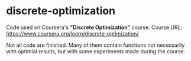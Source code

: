 # discrete-optimization
Code used on Coursera's **"Discrete Optimization"** course.
Course URL: https://www.coursera.org/learn/discrete-optimization/

Not all code are finished. Many of them contain functions not necessarily with optimial results, but with some experiments made during the course.

